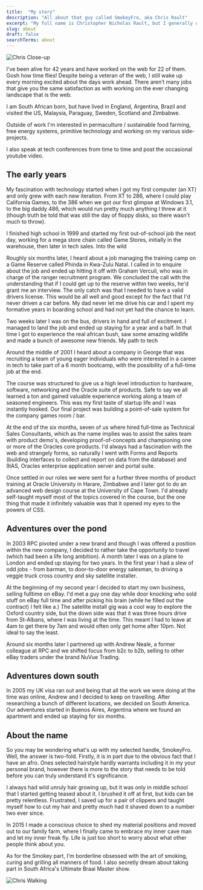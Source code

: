 ```yaml
---
title:  "My story"
description: "All about that guy called SmokeyFro, aka Chris Rault"
excerpt: "My full name is Christopher Nicholas Rault, but I generally only get called Christopher when I'm in trouble. Good ol Chris will do fine. I live off grid in the Garden Route of South Africa."
slug: about
draft: false
searchTerms: about
---
```


<div class="float:left m:-10|50|30|0 w:200 h:200">

![Chris Close-up](/chris-closeup.svg) 

</div>

 I've been alive for 42 years and have worked on the web for 22 of them. Gosh how time flies! Despite being a veteran of the web, I still wake up every morning excited about the days work ahead. There aren’t many jobs that give you the same satisfaction as with working on the ever changing landscape that is the web.

I am South African born, but have lived in England, Argentina, Brazil and visited the US, Malaysia, Paraguay, Sweden, Scotland and Zimbabwe.

Outside of work I'm interested in permaculture / sustainable food farming, free energy systems, primitive technology and working on my various side-projects.

I also speak at tech conferences from time to time and post the occasional youtube video.

## The early years

My fascination with technology started when I got my first computer (an XT) and only grew with each new iteration. From XT to 286, where I could play California Games, to the 386 when we got our first glimpse at Windows 3.1, to the big daddy 486, which would run pretty much anything I threw at it (though truth be told that was still the day of floppy disks, so there wasn't much to throw).

I finished high school in 1999 and started my first out-of-school job the next day, working for a mega store chain called Game Stores, initially in the warehouse, then later in tech sales.
Into the wild

Roughly six months later, I heard about a job managing the training camp on a Game Reserve called Phinda in Kwa-Zulu Natal. I called in to enquire about the job and ended up hitting it off with Graham Vercuil, who was in charge of the ranger recruitment program. We concluded the call with the understanding that if I could get up to the reserve within two weeks, he'd grant me an interview. The only catch was that I needed to have a valid drivers license. This would be all well and good except for the fact that I'd never driven a car before. My dad never let me drive his car and I spent my formative years in boarding school and had not yet had the chance to learn.

Two weeks later I was on the bus, drivers in hand and full of excitment. I managed to land the job and ended up staying for a year and a half. In that time I got to experience the real african bush, saw some amazing wildlife and made a bunch of awesome new friends.
My path to tech

Around the middle of 2001 I heard about a company in George that was recruiting a team of young eager individuals who were interested in a career in tech to take part of a 6 month bootcamp, with the possibility of a full-time job at the end.

The course was structured to give us a high level introduction to hardware, software, networking and the Oracle suite of products. Safe to say we all learned a ton and gained valuable experience working along a team of seasoned engineers. This was my first taste of startup life and I was instantly hooked. Our final project was building a point-of-sale system for the company games room / bar.

At the end of the six months, seven of us where hired full-time as Technical Sales Consultants, which as the name implies was to assist the sales team with product demo's, developing proof-of-concepts and championing one or more of the Oracles core products. I'd always had a fascination with the web and strangely forms, so naturally I went with Forms and Reports (building interfaces to collect and report on data from the database) and 9iAS, Oracles enterprise application server and portal suite.

Once settled in our roles we were sent for a further three months of product training at Oracle University in Harare, Zimbabwe and I later got to do an advanced web design course at the University of Cape Town. I'd already self-taught myself most of the topics covered in the course, but the one thing that made it infinitely valuable was that it opened my eyes to the powers of CSS.

## Adventures over the pond

In 2003 RPC pivoted under a new brand and though I was offered a position within the new company, I decided to rather take the opportunity to travel (which had been a life long ambition). A month later I was on a plane to London and ended up staying for two years. In the first year I had a slew of odd jobs - from barman, to door-to-door energy salesman, to driving a veggie truck cross country and sky satellite installer.

At the beginning of my second year I decided to start my own business, selling fulltime on eBay. I'd met a guy one day while door knocking who sold stuff on eBay full time and after picking his brain (while he filled out the contract) I felt like a.) The satellite install gig was a cool way to explore the Oxford country side, but the down side was that it was three hours drive from St-Albans, where I was living at the time. This meant I had to leave at 4am to get there by 7am and would often only get home after 10pm. Not ideal to say the least.

Around six months later I partnered up with Andrew Neale, a former colleague at RPC and we shifted focus from b2c to b2b, selling to other eBay traders under the brand NuVue Trading.

## Adventures down south

In 2005 my UK visa ran out and being that all the work we were doing at the time was online, Andrew and I decided to keep on travelling. After researching a bunch of different locations, we decided on South America. Our adventures started in Buenos Aires, Argentina where we found an apartment and ended up staying for six months.

## About the name

So you may be wondering what's up with my selected handle, SmokeyFro. Well, the answer is two-fold. Firstly, it is in part due to the obvious fact that I have an afro. Ones selected hairstyle hardly warrants including it in my your personal brand, however there is more to the story that needs to be told before you can truly understand it's significance.

I always had wild unruly hair growing up, but it was only in middle school that I started getting teased about it. I brushed it off at first, but kids can be pretty relentless. Frustrated, I saved up for a pair of clippers and taught myself how to cut my hair and pretty much had it shaved down to a number two ever since.

In 2015 I made a conscious choice to shed my material positions and moved out to our family farm, where I finally came to embrace my inner cave man and let my inner freak fly. Life is just too short to worry about what other people think about you.

As for the Smokey part, I'm borderline obsessed with the art of smoking, curing and grilling all manners of food. I also secretly dream about taking part in South Africa's Ultimate Braai Master show.

<div class="abs bottom:-30 left:0 w:100% h:100 opacity:.9 about-image">

![Chris Walking](/chris-walking.svg)

</div>